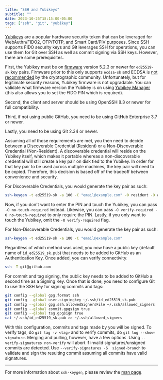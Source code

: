 ```yaml
---
title: "SSH and Yubikeys"
subtitle: ""
date: 2023-10-25T18:15:00-05:00
tags: ["ssh", "git", "yubikey"]
---
```


[Yubikeys](https://www.yubico.com/products/yubikey-fips/) are a popular hardware security token that can be leveraged for WebAuthn/FIDO2, OTP/TOTP, and Smart Card/PIV purposes. Since SSH supports FIDO security keys and Git leverages SSH for operations, you can use them for Git over SSH as well as commit signing via SSH keys. However, there are some prerequisites. 

First, the Yubikey must be on [firmware](https://docs.yubico.com/hardware/yubikey/yk-tech-manual/) version 5.2.3 or newer for `ed25519-sk` key pairs. Firmware prior to this only supports `ecdsa-sk` and ECDSA is [not recommended](https://blog.trailofbits.com/2020/06/11/ecdsa-handle-with-care/) by the cryptographic community. Unfortunately, but for legitimate security reasons, Yubikey firmware is not upgradable. You can validate what firmware version the Yubikey is on using [Yubikey Manager](https://www.yubico.com/support/download/yubikey-manager/) (this also allows you to set the FIDO PIN which is required).

Second, the client and server should be using OpenSSH 8.3 or newer for full compatibility.

Third, if not using public GitHub, you need to be using GitHub Enterprise 3.7 or newer.

Lastly, you need to be using Git 2.34 or newer.

Assuming all of those requirements are met, you then need to decide between a Discoverable Credential (Resident) or a Non-Discoverable Credential (Non-Resident). A discoverable credential will reside on the Yubikey itself, which makes it portable whereas a non-discoverable credential will still create a key pair on disk tied to the Yubikey. In order for that key pair to be used across multiple machines, the key pair will need to be copied. Therefore, this decision is based off of the tradeoff between convenience and security.

For Discoverable Credentials, you would generate the key pair as such:
```bash
ssh-keygen -t ed25519-sk -a 100 -C "email@example.com" -O resident -O application=ssh:MyGitHubKey -O verify-required
```

Now, if you don't want to enter the PIN and touch the Yubikey, you can pass `-O no-touch-required` instead. Likewise, you can pass `-O verify-required -O no-touch-required` to only require the PIN. Lastly, if you only want to touch the Yubikey, omit the `-O verify-required` flag.

For Non-Discoverable Credentials, you would generate the key pair as such:
```bash
ssh-keygen -t ed25519-sk -a 100 -C "email@example.com"
```

Regardless of which method was used, you now have a public key (default name of `id_ed25519_sk.pub`) that needs to be added to GitHub as an Authentication Key. Once added, you can verify connectivity:
```bash
ssh -T git@github.com
```

For commit and tag signing, the public key needs to be added to GitHub a second time as a Signing Key. Once that is done, you need to configure Git to use the SSH key for signing commits and tags:
```bash
git config --global gpg.format ssh
git config --global user.signingkey ~/.ssh/id_ed25519_sk.pub
git config --global gpg.ssh.allowedSignersFile ~/.ssh/allowed_signers
git config --global commit.gpgsign true
git config --global tag.gpgsign true
cat ~/.ssh/id_ed25519_sk.pub >> ~/.ssh/allowed_signers
```

With this configuration, commits and tags made by you will be signed. To verify tags, do `git tag -v <tag>` and to verify commits, do `git log --show-signature`. Merging and pulling, however, have a few options. Using `--verify-signatures non-verify` will abort if invalid signatures/unsigned commits are detected. Use `--verify-signatures -S  signed-branch` to validate and sign the resulting commit assuming all commits have valid signatures.

---

For more information about `ssh-keygen`, please review the [man page](http://manpages.ubuntu.com/manpages/precise/en/man1/ssh-keygen.html).
